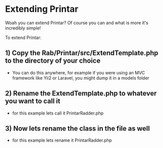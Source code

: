 # Extending Printar

Woah you can extend Printar? Of course you can and what is more it's incredibly simple!

To extend Printar:

## 1) Copy the Rab/Printar/src/ExtendTemplate.php to the directory of your choice
* You can do this anywhere, for example if you were using an MVC framework like Yii2 or Laravel, you might dump it in a models folder
## 2) Rename the ExtendTemplate.php to whatever you want to call it 
*  for this example lets call it PrintarRadder.php
## 3) Now lets rename the class in the file as well
*  for this example lets rename it PrintarRadder.php
